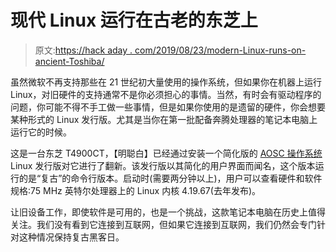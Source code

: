 # 现代 Linux 运行在古老的东芝上

> 原文:[https://hack aday . com/2019/08/23/modern-Linux-runs-on-ancient-Toshiba/](https://hackaday.com/2019/08/23/modern-linux-runs-on-ancient-toshiba/)

虽然微软不再支持那些在 21 世纪初大量使用的操作系统，但如果你在机器上运行 Linux，对旧硬件的支持通常不是你必须担心的事情。当然，有时会有驱动程序的问题，你可能不得不手工做一些事情，但是如果你使用的是遗留的硬件，你会想要某种形式的 Linux 发行版。尤其是当你在第一批配备奔腾处理器的笔记本电脑上运行它的时候。

这是一台东芝 T4900CT，【明聪白】已经通过安装一个简化版的 [AOSC 操作系统](https://aosc.io/projects/aosc-os) Linux 发行版对它进行了翻新。该发行版以其简化的用户界面而闻名，这个版本运行的是“复古”的命令行版本。启动时(需要两分钟以上)，用户可以查看硬件和软件规格:75 MHz 英特尔处理器上的 Linux 内核 4.19.67(去年发布)。

让旧设备工作，即使软件是可用的，也是一个挑战，这款笔记本电脑在历史上值得关注。我们没有看到它连接到互联网，但如果它连接到互联网，我们仍然会专门针对这种情况保持复古黑客日。